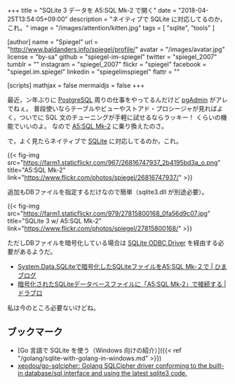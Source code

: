 +++
title = "SQLite 3 データを A5:SQL Mk-2 で開く"
date = "2018-04-25T13:54:05+09:00"
description = "ネイティブで SQLite に対応してるのか，これ。"
image = "/images/attention/kitten.jpg"
tags = [ "sqlite", "tools" ]

[author]
  name      = "Spiegel"
  url       = "http://www.baldanders.info/spiegel/profile/"
  avatar    = "/images/avatar.jpg"
  license   = "by-sa"
  github    = "spiegel-im-spiegel"
  twitter   = "spiegel_2007"
  tumblr    = ""
  instagram = "spiegel_2007"
  flickr    = "spiegel"
  facebook  = "spiegel.im.spiegel"
  linkedin  = "spiegelimspiegel"
  flattr    = ""

[scripts]
  mathjax = false
  mermaidjs = false
+++

最近，ン年ぶりに [PostgreSQL] 周りの仕事をやってるんだけど [pgAdmin] がアレでねぇ。
普段使いならテーブルやビューやストアド・プロシージャが見ればよく，ついでに SQL 文のチューニングが手軽に試せるならラッキー！ くらいの機能でいいのよ。
なので [A5:SQL Mk-2] に乗り換えたのさ。

で，よく見たらネイティブで [SQLite] に対応してるのか，これ。

{{< fig-img src="https://farm1.staticflickr.com/967/26816747937_2b4195bd3a_o.png" title="A5:SQL Mk-2" link="https://www.flickr.com/photos/spiegel/26816747937/" >}}

追加もDBファイルを指定するだけなので簡単（sqlite3.dll が別途必要）。

{{< fig-img src="https://farm1.staticflickr.com/979/27815800168_0fa56d9c07.jpg" title="SQLite 3 w/ A5:SQL Mk-2" link="https://www.flickr.com/photos/spiegel/27815800168/" >}}

ただしDBファイルを暗号化している場合は [SQLite ODBC Driver](http://www.ch-werner.de/sqliteodbc/) を経由する必要があるようだ。

- [System.Data.SQLiteで暗号化したSQLiteファイルをA5:SQL Mk-２で | ひまブログ](https://ameblo.jp/hirokun-marichan/entry-12168092949.html)
- [暗号化されたSQLiteデータベースファイルに「A5:SQL Mk-2」で接続する | ドラブロ](https://www.doraxdora.com/blog/2017/10/27/post-2888/)

私は今のところ必要ないけどね。

## ブックマーク

- [Go 言語で SQLite を使う（Windows 向けの紹介）]({{< ref "/golang/sqlite-with-golang-in-windows.md" >}})
- [xeodou/go-sqlcipher: Golang SQLCipher driver conforming to the built-in database/sql interface and using the latest sqlite3 code.](https://github.com/xeodou/go-sqlcipher)

[SQLite]: https://www.sqlite.org/
[PostgreSQL]: https://www.postgresql.org/ "PostgreSQL: The world's most advanced open source database"
[pgAdmin]: https://www.pgadmin.org/ "pgAdmin - PostgreSQL Tools"
[A5:SQL Mk-2]: https://a5m2.mmatsubara.com/ "A5:SQL Mk-2 - フリーの汎用SQL開発ツール/ER図ツール .. 松原正和"
